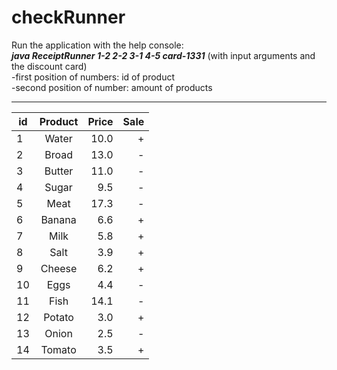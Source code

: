 # checkRunner

Run the application with the help console:  
***java ReceiptRunner 1-2 2-2 3-1 4-5 card-1331*** (with input arguments and the discount card)  
-first position of numbers: id of product  
-second position of number: amount of products  
_________________________
 
 | id | Product | Price | Sale |
|----------------|:---------:|----------------:|----------------:|
| 1 | Water | 10.0 | + |
| 2 | Broad | 13.0 | - |
| 3 | Butter |  11.0| -
| 4 | Sugar | 9.5 | - |
| 5 | Meat | 17.3 | - |
| 6 | Banana | 6.6 | + |
| 7 | Milk | 5.8 | + |
| 8 | Salt | 3.9 | + |
| 9 | Cheese | 6.2 | + |
| 10 | Eggs | 4.4 | - |
| 11 | Fish | 14.1 | - |
| 12 | Potato | 3.0 | + |
| 13 | Onion | 2.5 | - |
| 14 | Tomato | 3.5 | + |
